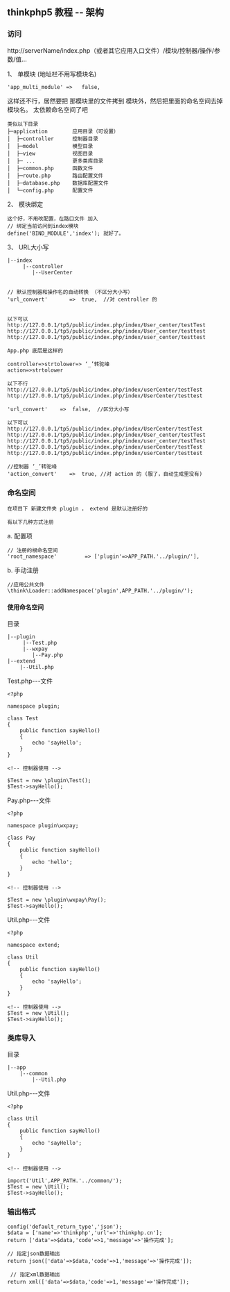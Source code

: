 ## thinkphp5 教程 -- 架构

### 访问

http://serverName/index.php（或者其它应用入口文件）/模块/控制器/操作/参数/值…

1、 单模块 (地址栏不用写模块名)
	
	'app_multi_module' =>	false,
	
这样还不行，居然要把 那模块里的文件拷到 模块外，然后把里面的命名空间去掉模块名。
太依赖命名空间了吧

	类似以下目录
	├─application        应用目录（可设置）
	│  ├─controller      控制器目录
	│  ├─model           模型目录
	│  ├─view            视图目录
	│  ├─ ...            更多类库目录
	│  ├─common.php      函数文件
	│  ├─route.php       路由配置文件
	│  ├─database.php    数据库配置文件
	│  └─config.php      配置文件

2、 模块绑定
	
	这个好，不用改配置，在路口文件 加入
	// 绑定当前访问到index模块
	define('BIND_MODULE','index'); 就好了。


3、 URL大小写
	
	|--index
		 |--controller
		 	|--UserCenter


	// 默认控制器和操作名的自动转换 （不区分大小写）
	'url_convert'    	=>  true,  //对 centroller 的
	

	以下可以
	http://127.0.0.1/tp5/public/index.php/index/User_center/testTest
	http://127.0.0.1/tp5/public/index.php/index/User_center/testtest
	http://127.0.0.1/tp5/public/index.php/index/user_center/testtest

	App.php 底层是这样的
	
	controller=>strtolower=> ‘_’转驼峰
	action=>strtolower

	以下不行
	http://127.0.0.1/tp5/public/index.php/index/userCenter/testTest
	http://127.0.0.1/tp5/public/index.php/index/UserCenter/testtest
	
	'url_convert'    =>  false,  //区分大小写

	以下可以
	http://127.0.0.1/tp5/public/index.php/index/UserCenter/testTest
	http://127.0.0.1/tp5/public/index.php/index/User_center/testTest
	http://127.0.0.1/tp5/public/index.php/index/user_center/testTest
	http://127.0.0.1/tp5/public/index.php/index/userCenter/testTest
	http://127.0.0.1/tp5/public/index.php/index/userCenter/testtest
	
	//控制器 ‘_’转驼峰
	'action_convert'    =>  true, //对 action 的 (服了，自动生成里没有)


### 命名空间
	
	在项目下 新建文件夹 plugin ， extend 是默认注册好的
	
	有以下几种方式注册

a. 配置项 

	// 注册的根命名空间
    'root_namespace'         => ['plugin'=>APP_PATH.'../plugin/'],

b. 手动注册
	
	//应用公共文件
	\think\Loader::addNamespace('plugin',APP_PATH.'../plugin/');

#### 使用命名空间

目录
	
	|--plugin
		 |--Test.php
		 |--wxpay
		 	|--Pay.php
	|--extend
		|--Util.php
	
Test.php---文件

	<?php

	namespace plugin;

	class Test 
	{
	    public function sayHello()
	    {
	        echo 'sayHello';
	    }
	}

	<!-- 控制器使用 -->

	$Test = new \plugin\Test();
	$Test->sayHello();

Pay.php---文件

	<?php

	namespace plugin\wxpay;

	class Pay 
	{
	    public function sayHello()
	    {
	        echo 'hello';
	    }
	}
	
	<!-- 控制器使用 -->
	
	$Test = new \plugin\wxpay\Pay();
	$Test->sayHello();


Util.php---文件


	<?php

	namespace extend;

	class Util 
	{
	    public function sayHello()
	    {
	        echo 'sayHello';
	    }
	}
	
	<!-- 控制器使用 -->
	$Test = new \Util();
	$Test->sayHello();


### 类库导入
	
目录

	|--app
		|--common
			|--Util.php

Util.php---文件

	<?php

	class Util 
	{
	    public function sayHello()
	    {
	        echo 'sayHello';
	    }
	}

	<!-- 控制器使用 -->

	import('Util',APP_PATH.'../common/');
	$Test = new \Util();
	$Test->sayHello();

### 输出格式


	config('default_return_type','json');
	$data = ['name'=>'thinkphp','url'=>'thinkphp.cn'];
	return ['data'=>$data,'code'=>1,'message'=>'操作完成'];

	// 指定json数据输出
	return json(['data'=>$data,'code'=>1,'message'=>'操作完成']);

	 // 指定xml数据输出
	return xml(['data'=>$data,'code'=>1,'message'=>'操作完成']);